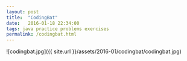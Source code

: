 ```yaml
---
layout: post
title:  "CodingBat"
date:   2016-01-18 22:34:00
tags: java practice problems exercises
permalink: /codingbat.html
---
```

![codingbat.jpg]({{ site.url }}/assets/2016-01/codingbat/codingbat.jpg)
